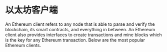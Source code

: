 # 以太坊客户端

An Ethereum client refers to any node that is able to parse and verify the blockchain, its smart contracts, and everything in between. An Ethereum client also provides interfaces to create transactions and mine blocks which is the key for any Ethereum transaction. Below are the most popular Ethereum clients.

